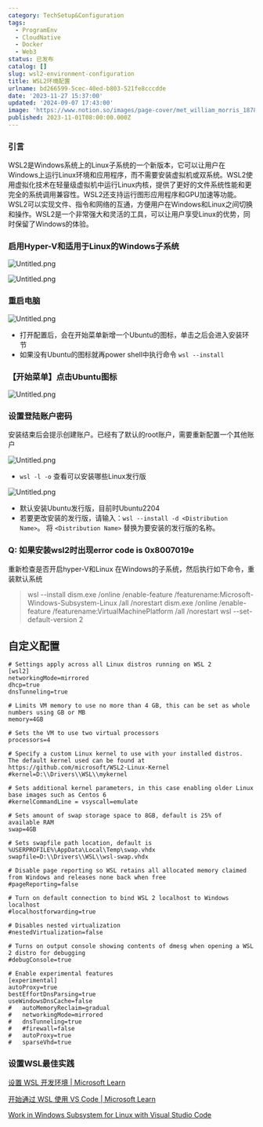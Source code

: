 ```yaml
---
category: TechSetup&Configuration
tags:
  - ProgramEnv
  - CloudNative
  - Docker
  - Web3
status: 已发布
catalog: []
slug: wsl2-environment-configuration
title: WSL2环境配置
urlname: bd266599-5cec-40ed-b803-521fe8cccdde
date: '2023-11-27 15:37:00'
updated: '2024-09-07 17:43:00'
image: 'https://www.notion.so/images/page-cover/met_william_morris_1878.jpg'
published: 2023-11-01T08:00:00.000Z
---
```


### 引言


WSL2是Windows系统上的Linux子系统的一个新版本，它可以让用户在Windows上运行Linux环境和应用程序，而不需要安装虚拟机或双系统。WSL2使用虚拟化技术在轻量级虚拟机中运行Linux内核，提供了更好的文件系统性能和更完全的系统调用兼容性。WSL2还支持运行图形应用程序和GPU加速等功能。WSL2可以实现文件、指令和网络的互通，方便用户在Windows和Linux之间切换和操作。WSL2是一个非常强大和灵活的工具，可以让用户享受Linux的优势，同时保留了Windows的体验。


### 启用Hyper-V和适用于Linux的Windows子系统


![Untitled.png](https://prod-files-secure.s3.us-west-2.amazonaws.com/5d24fe63-e567-4804-86f9-9fdc62e13082/62efe4d1-37d6-4606-a7b8-34dcd63ff38a/Untitled.png?X-Amz-Algorithm=AWS4-HMAC-SHA256&X-Amz-Content-Sha256=UNSIGNED-PAYLOAD&X-Amz-Credential=ASIAZI2LB466WJS6WZTS%2F20250305%2Fus-west-2%2Fs3%2Faws4_request&X-Amz-Date=20250305T213501Z&X-Amz-Expires=3600&X-Amz-Security-Token=IQoJb3JpZ2luX2VjENb%2F%2F%2F%2F%2F%2F%2F%2F%2F%2FwEaCXVzLXdlc3QtMiJHMEUCIQCyBaH02K0SsiuOwAeoU0O6shpmbWsTxkV4St%2Bu4PAaZAIgROd6S4UuW8h17%2BzsRabo%2BnQzNRdgaB3P7HXtkrEBTXgq%2FwMIHhAAGgw2Mzc0MjMxODM4MDUiDFkHDrgr7VDrbRkiXSrcAxUkS4ddOtl%2F5TY1q2e0uhYq%2F%2BTtKHndEWfxT751e7x169NPd1wZAIZrYrIc8%2FkKAbNk3%2FXlq2cWz9TvV6wK5Z9fhuMmny1Fz%2Br3E%2FRV3dm0ci00MiazYqLChp%2FWmE1v2bN5iho%2B0rskon%2FA6YwVsYr3gUmG3mFW2yvTIB0%2BSUuctygcVvHxeqhWa%2FBCCBUwJw%2Fd26iwVYkF8uUv3CHSo9LkKF5EblJFcLdR%2F2my8sgS0PiwkvGShuuod5muB99f%2BTwoYA5%2BSpKgix7hqYy4xIguJb55XCE1ivX7cyBhE8dDFgZFeW6%2FCGtFvkCGVzyZs57Qq%2FKluwFV3DGN3WBn8CRFWB8xcPf%2FE9f9nL6kh5T5rVDw9qB8lkS%2FIAKVXniZO6qUjpb3bN%2F%2FznNJhD8vfTHIJ0fD4kWPCRdv3SpE4dGvlJIYc6hmKwKDPVZEBZHNochTm%2FdvyGz5bYtDE4C66kMehyddguifWWXzH0TdJlYihGag1iOot%2FqYtyIKByKdDCtBDE2QP8Pk4heCE4mNBgbolxY8fZcaYeyIzRZpR89dQZCIk%2FpGfiumzUqTTmuQHeXmiLl%2BSx%2FXSggnztGUrONEEdJMoFuAeUA90CQsvw0EdsQ%2B0NfAiOY7bcxFMM%2BAo74GOqUBdx8FQCmTXE7Lyy7oThyGIXNQL03K9%2B7bT2V6nQrrqoQKQtOZVcNIcLfEXiHihxDfwqywf4ntHwOUpLMtGPSXV70NTL9448X3hUWsfFjVmTVLJIJHzKKZlnv5dAGdklbE%2FrBRfQlQk6SydOAX8%2BH59zLNXajYZHNverAU7jWZYrMfHAW6NMIGs%2B9USJ0CU1m2lIxVdp3fwBZzP9H1wGLL%2Fzl376Se&X-Amz-Signature=eb8b5a3771411ee0faf9dfbbccc5faaad50900388c7dc6a74da27b00af8ef4e9&X-Amz-SignedHeaders=host&x-id=GetObject)


![Untitled.png](https://prod-files-secure.s3.us-west-2.amazonaws.com/5d24fe63-e567-4804-86f9-9fdc62e13082/74866fe6-9ce5-4055-94c5-4900f6f5ff8b/Untitled.png?X-Amz-Algorithm=AWS4-HMAC-SHA256&X-Amz-Content-Sha256=UNSIGNED-PAYLOAD&X-Amz-Credential=ASIAZI2LB466WJS6WZTS%2F20250305%2Fus-west-2%2Fs3%2Faws4_request&X-Amz-Date=20250305T213501Z&X-Amz-Expires=3600&X-Amz-Security-Token=IQoJb3JpZ2luX2VjENb%2F%2F%2F%2F%2F%2F%2F%2F%2F%2FwEaCXVzLXdlc3QtMiJHMEUCIQCyBaH02K0SsiuOwAeoU0O6shpmbWsTxkV4St%2Bu4PAaZAIgROd6S4UuW8h17%2BzsRabo%2BnQzNRdgaB3P7HXtkrEBTXgq%2FwMIHhAAGgw2Mzc0MjMxODM4MDUiDFkHDrgr7VDrbRkiXSrcAxUkS4ddOtl%2F5TY1q2e0uhYq%2F%2BTtKHndEWfxT751e7x169NPd1wZAIZrYrIc8%2FkKAbNk3%2FXlq2cWz9TvV6wK5Z9fhuMmny1Fz%2Br3E%2FRV3dm0ci00MiazYqLChp%2FWmE1v2bN5iho%2B0rskon%2FA6YwVsYr3gUmG3mFW2yvTIB0%2BSUuctygcVvHxeqhWa%2FBCCBUwJw%2Fd26iwVYkF8uUv3CHSo9LkKF5EblJFcLdR%2F2my8sgS0PiwkvGShuuod5muB99f%2BTwoYA5%2BSpKgix7hqYy4xIguJb55XCE1ivX7cyBhE8dDFgZFeW6%2FCGtFvkCGVzyZs57Qq%2FKluwFV3DGN3WBn8CRFWB8xcPf%2FE9f9nL6kh5T5rVDw9qB8lkS%2FIAKVXniZO6qUjpb3bN%2F%2FznNJhD8vfTHIJ0fD4kWPCRdv3SpE4dGvlJIYc6hmKwKDPVZEBZHNochTm%2FdvyGz5bYtDE4C66kMehyddguifWWXzH0TdJlYihGag1iOot%2FqYtyIKByKdDCtBDE2QP8Pk4heCE4mNBgbolxY8fZcaYeyIzRZpR89dQZCIk%2FpGfiumzUqTTmuQHeXmiLl%2BSx%2FXSggnztGUrONEEdJMoFuAeUA90CQsvw0EdsQ%2B0NfAiOY7bcxFMM%2BAo74GOqUBdx8FQCmTXE7Lyy7oThyGIXNQL03K9%2B7bT2V6nQrrqoQKQtOZVcNIcLfEXiHihxDfwqywf4ntHwOUpLMtGPSXV70NTL9448X3hUWsfFjVmTVLJIJHzKKZlnv5dAGdklbE%2FrBRfQlQk6SydOAX8%2BH59zLNXajYZHNverAU7jWZYrMfHAW6NMIGs%2B9USJ0CU1m2lIxVdp3fwBZzP9H1wGLL%2Fzl376Se&X-Amz-Signature=6a89b6b3282d1afd99de37bb702b75bd96c6429f9b17afebd0b1c1609bbe6df2&X-Amz-SignedHeaders=host&x-id=GetObject)


### 重启电脑


![Untitled.png](https://prod-files-secure.s3.us-west-2.amazonaws.com/5d24fe63-e567-4804-86f9-9fdc62e13082/ed8ca255-2fda-4c1b-9b1a-f1896300e8e7/Untitled.png?X-Amz-Algorithm=AWS4-HMAC-SHA256&X-Amz-Content-Sha256=UNSIGNED-PAYLOAD&X-Amz-Credential=ASIAZI2LB466WJS6WZTS%2F20250305%2Fus-west-2%2Fs3%2Faws4_request&X-Amz-Date=20250305T213501Z&X-Amz-Expires=3600&X-Amz-Security-Token=IQoJb3JpZ2luX2VjENb%2F%2F%2F%2F%2F%2F%2F%2F%2F%2FwEaCXVzLXdlc3QtMiJHMEUCIQCyBaH02K0SsiuOwAeoU0O6shpmbWsTxkV4St%2Bu4PAaZAIgROd6S4UuW8h17%2BzsRabo%2BnQzNRdgaB3P7HXtkrEBTXgq%2FwMIHhAAGgw2Mzc0MjMxODM4MDUiDFkHDrgr7VDrbRkiXSrcAxUkS4ddOtl%2F5TY1q2e0uhYq%2F%2BTtKHndEWfxT751e7x169NPd1wZAIZrYrIc8%2FkKAbNk3%2FXlq2cWz9TvV6wK5Z9fhuMmny1Fz%2Br3E%2FRV3dm0ci00MiazYqLChp%2FWmE1v2bN5iho%2B0rskon%2FA6YwVsYr3gUmG3mFW2yvTIB0%2BSUuctygcVvHxeqhWa%2FBCCBUwJw%2Fd26iwVYkF8uUv3CHSo9LkKF5EblJFcLdR%2F2my8sgS0PiwkvGShuuod5muB99f%2BTwoYA5%2BSpKgix7hqYy4xIguJb55XCE1ivX7cyBhE8dDFgZFeW6%2FCGtFvkCGVzyZs57Qq%2FKluwFV3DGN3WBn8CRFWB8xcPf%2FE9f9nL6kh5T5rVDw9qB8lkS%2FIAKVXniZO6qUjpb3bN%2F%2FznNJhD8vfTHIJ0fD4kWPCRdv3SpE4dGvlJIYc6hmKwKDPVZEBZHNochTm%2FdvyGz5bYtDE4C66kMehyddguifWWXzH0TdJlYihGag1iOot%2FqYtyIKByKdDCtBDE2QP8Pk4heCE4mNBgbolxY8fZcaYeyIzRZpR89dQZCIk%2FpGfiumzUqTTmuQHeXmiLl%2BSx%2FXSggnztGUrONEEdJMoFuAeUA90CQsvw0EdsQ%2B0NfAiOY7bcxFMM%2BAo74GOqUBdx8FQCmTXE7Lyy7oThyGIXNQL03K9%2B7bT2V6nQrrqoQKQtOZVcNIcLfEXiHihxDfwqywf4ntHwOUpLMtGPSXV70NTL9448X3hUWsfFjVmTVLJIJHzKKZlnv5dAGdklbE%2FrBRfQlQk6SydOAX8%2BH59zLNXajYZHNverAU7jWZYrMfHAW6NMIGs%2B9USJ0CU1m2lIxVdp3fwBZzP9H1wGLL%2Fzl376Se&X-Amz-Signature=4ed2c5bf056046c76bf3fc8a00e76e4152d96aee5b17f22f3b1a892d6d5e668f&X-Amz-SignedHeaders=host&x-id=GetObject)

- 打开配置后，会在开始菜单新增一个Ubuntu的图标，单击之后会进入安装环节
- 如果没有Ubuntu的图标就再power shell中执行命令 `wsl --install`

### 【开始菜单】点击Ubuntu图标


![Untitled.png](https://prod-files-secure.s3.us-west-2.amazonaws.com/5d24fe63-e567-4804-86f9-9fdc62e13082/d7415a12-f453-43fe-a604-a208d85638a3/Untitled.png?X-Amz-Algorithm=AWS4-HMAC-SHA256&X-Amz-Content-Sha256=UNSIGNED-PAYLOAD&X-Amz-Credential=ASIAZI2LB466WJS6WZTS%2F20250305%2Fus-west-2%2Fs3%2Faws4_request&X-Amz-Date=20250305T213501Z&X-Amz-Expires=3600&X-Amz-Security-Token=IQoJb3JpZ2luX2VjENb%2F%2F%2F%2F%2F%2F%2F%2F%2F%2FwEaCXVzLXdlc3QtMiJHMEUCIQCyBaH02K0SsiuOwAeoU0O6shpmbWsTxkV4St%2Bu4PAaZAIgROd6S4UuW8h17%2BzsRabo%2BnQzNRdgaB3P7HXtkrEBTXgq%2FwMIHhAAGgw2Mzc0MjMxODM4MDUiDFkHDrgr7VDrbRkiXSrcAxUkS4ddOtl%2F5TY1q2e0uhYq%2F%2BTtKHndEWfxT751e7x169NPd1wZAIZrYrIc8%2FkKAbNk3%2FXlq2cWz9TvV6wK5Z9fhuMmny1Fz%2Br3E%2FRV3dm0ci00MiazYqLChp%2FWmE1v2bN5iho%2B0rskon%2FA6YwVsYr3gUmG3mFW2yvTIB0%2BSUuctygcVvHxeqhWa%2FBCCBUwJw%2Fd26iwVYkF8uUv3CHSo9LkKF5EblJFcLdR%2F2my8sgS0PiwkvGShuuod5muB99f%2BTwoYA5%2BSpKgix7hqYy4xIguJb55XCE1ivX7cyBhE8dDFgZFeW6%2FCGtFvkCGVzyZs57Qq%2FKluwFV3DGN3WBn8CRFWB8xcPf%2FE9f9nL6kh5T5rVDw9qB8lkS%2FIAKVXniZO6qUjpb3bN%2F%2FznNJhD8vfTHIJ0fD4kWPCRdv3SpE4dGvlJIYc6hmKwKDPVZEBZHNochTm%2FdvyGz5bYtDE4C66kMehyddguifWWXzH0TdJlYihGag1iOot%2FqYtyIKByKdDCtBDE2QP8Pk4heCE4mNBgbolxY8fZcaYeyIzRZpR89dQZCIk%2FpGfiumzUqTTmuQHeXmiLl%2BSx%2FXSggnztGUrONEEdJMoFuAeUA90CQsvw0EdsQ%2B0NfAiOY7bcxFMM%2BAo74GOqUBdx8FQCmTXE7Lyy7oThyGIXNQL03K9%2B7bT2V6nQrrqoQKQtOZVcNIcLfEXiHihxDfwqywf4ntHwOUpLMtGPSXV70NTL9448X3hUWsfFjVmTVLJIJHzKKZlnv5dAGdklbE%2FrBRfQlQk6SydOAX8%2BH59zLNXajYZHNverAU7jWZYrMfHAW6NMIGs%2B9USJ0CU1m2lIxVdp3fwBZzP9H1wGLL%2Fzl376Se&X-Amz-Signature=d46f9eb9583b60f7c19f73127c89a31083d849d8cc95aa4abc3f0e70194db848&X-Amz-SignedHeaders=host&x-id=GetObject)


### 设置登陆账户密码


安装结束后会提示创建账户。已经有了默认的root账户，需要重新配置一个其他账户


![Untitled.png](https://prod-files-secure.s3.us-west-2.amazonaws.com/5d24fe63-e567-4804-86f9-9fdc62e13082/bb38a6ce-031e-4122-9787-de509d2240bf/Untitled.png?X-Amz-Algorithm=AWS4-HMAC-SHA256&X-Amz-Content-Sha256=UNSIGNED-PAYLOAD&X-Amz-Credential=ASIAZI2LB466WJS6WZTS%2F20250305%2Fus-west-2%2Fs3%2Faws4_request&X-Amz-Date=20250305T213501Z&X-Amz-Expires=3600&X-Amz-Security-Token=IQoJb3JpZ2luX2VjENb%2F%2F%2F%2F%2F%2F%2F%2F%2F%2FwEaCXVzLXdlc3QtMiJHMEUCIQCyBaH02K0SsiuOwAeoU0O6shpmbWsTxkV4St%2Bu4PAaZAIgROd6S4UuW8h17%2BzsRabo%2BnQzNRdgaB3P7HXtkrEBTXgq%2FwMIHhAAGgw2Mzc0MjMxODM4MDUiDFkHDrgr7VDrbRkiXSrcAxUkS4ddOtl%2F5TY1q2e0uhYq%2F%2BTtKHndEWfxT751e7x169NPd1wZAIZrYrIc8%2FkKAbNk3%2FXlq2cWz9TvV6wK5Z9fhuMmny1Fz%2Br3E%2FRV3dm0ci00MiazYqLChp%2FWmE1v2bN5iho%2B0rskon%2FA6YwVsYr3gUmG3mFW2yvTIB0%2BSUuctygcVvHxeqhWa%2FBCCBUwJw%2Fd26iwVYkF8uUv3CHSo9LkKF5EblJFcLdR%2F2my8sgS0PiwkvGShuuod5muB99f%2BTwoYA5%2BSpKgix7hqYy4xIguJb55XCE1ivX7cyBhE8dDFgZFeW6%2FCGtFvkCGVzyZs57Qq%2FKluwFV3DGN3WBn8CRFWB8xcPf%2FE9f9nL6kh5T5rVDw9qB8lkS%2FIAKVXniZO6qUjpb3bN%2F%2FznNJhD8vfTHIJ0fD4kWPCRdv3SpE4dGvlJIYc6hmKwKDPVZEBZHNochTm%2FdvyGz5bYtDE4C66kMehyddguifWWXzH0TdJlYihGag1iOot%2FqYtyIKByKdDCtBDE2QP8Pk4heCE4mNBgbolxY8fZcaYeyIzRZpR89dQZCIk%2FpGfiumzUqTTmuQHeXmiLl%2BSx%2FXSggnztGUrONEEdJMoFuAeUA90CQsvw0EdsQ%2B0NfAiOY7bcxFMM%2BAo74GOqUBdx8FQCmTXE7Lyy7oThyGIXNQL03K9%2B7bT2V6nQrrqoQKQtOZVcNIcLfEXiHihxDfwqywf4ntHwOUpLMtGPSXV70NTL9448X3hUWsfFjVmTVLJIJHzKKZlnv5dAGdklbE%2FrBRfQlQk6SydOAX8%2BH59zLNXajYZHNverAU7jWZYrMfHAW6NMIGs%2B9USJ0CU1m2lIxVdp3fwBZzP9H1wGLL%2Fzl376Se&X-Amz-Signature=f1f570926801b300f8bfe5c3189783c4abca5508e1567587f81465f9ca1a98ba&X-Amz-SignedHeaders=host&x-id=GetObject)

- `wsl -l -o` 查看可以安装哪些Linux发行版

![Untitled.png](https://prod-files-secure.s3.us-west-2.amazonaws.com/5d24fe63-e567-4804-86f9-9fdc62e13082/4b4e5e2f-4e13-4651-8884-559a62c38137/Untitled.png?X-Amz-Algorithm=AWS4-HMAC-SHA256&X-Amz-Content-Sha256=UNSIGNED-PAYLOAD&X-Amz-Credential=ASIAZI2LB466WJS6WZTS%2F20250305%2Fus-west-2%2Fs3%2Faws4_request&X-Amz-Date=20250305T213501Z&X-Amz-Expires=3600&X-Amz-Security-Token=IQoJb3JpZ2luX2VjENb%2F%2F%2F%2F%2F%2F%2F%2F%2F%2FwEaCXVzLXdlc3QtMiJHMEUCIQCyBaH02K0SsiuOwAeoU0O6shpmbWsTxkV4St%2Bu4PAaZAIgROd6S4UuW8h17%2BzsRabo%2BnQzNRdgaB3P7HXtkrEBTXgq%2FwMIHhAAGgw2Mzc0MjMxODM4MDUiDFkHDrgr7VDrbRkiXSrcAxUkS4ddOtl%2F5TY1q2e0uhYq%2F%2BTtKHndEWfxT751e7x169NPd1wZAIZrYrIc8%2FkKAbNk3%2FXlq2cWz9TvV6wK5Z9fhuMmny1Fz%2Br3E%2FRV3dm0ci00MiazYqLChp%2FWmE1v2bN5iho%2B0rskon%2FA6YwVsYr3gUmG3mFW2yvTIB0%2BSUuctygcVvHxeqhWa%2FBCCBUwJw%2Fd26iwVYkF8uUv3CHSo9LkKF5EblJFcLdR%2F2my8sgS0PiwkvGShuuod5muB99f%2BTwoYA5%2BSpKgix7hqYy4xIguJb55XCE1ivX7cyBhE8dDFgZFeW6%2FCGtFvkCGVzyZs57Qq%2FKluwFV3DGN3WBn8CRFWB8xcPf%2FE9f9nL6kh5T5rVDw9qB8lkS%2FIAKVXniZO6qUjpb3bN%2F%2FznNJhD8vfTHIJ0fD4kWPCRdv3SpE4dGvlJIYc6hmKwKDPVZEBZHNochTm%2FdvyGz5bYtDE4C66kMehyddguifWWXzH0TdJlYihGag1iOot%2FqYtyIKByKdDCtBDE2QP8Pk4heCE4mNBgbolxY8fZcaYeyIzRZpR89dQZCIk%2FpGfiumzUqTTmuQHeXmiLl%2BSx%2FXSggnztGUrONEEdJMoFuAeUA90CQsvw0EdsQ%2B0NfAiOY7bcxFMM%2BAo74GOqUBdx8FQCmTXE7Lyy7oThyGIXNQL03K9%2B7bT2V6nQrrqoQKQtOZVcNIcLfEXiHihxDfwqywf4ntHwOUpLMtGPSXV70NTL9448X3hUWsfFjVmTVLJIJHzKKZlnv5dAGdklbE%2FrBRfQlQk6SydOAX8%2BH59zLNXajYZHNverAU7jWZYrMfHAW6NMIGs%2B9USJ0CU1m2lIxVdp3fwBZzP9H1wGLL%2Fzl376Se&X-Amz-Signature=80eb686e35cce3e00e80613e44dec287ac6b6994bd8971d1fffc279d2958b903&X-Amz-SignedHeaders=host&x-id=GetObject)

- 默认安装Ubuntu发行版，目前时Ubuntu2204
- 若要更改安装的发行版，请输入：`wsl --install -d <Distribution Name>`。 将 `<Distribution Name>` 替换为要安装的发行版的名称。

### Q: 如果安装wsl2时出现error code is 0x8007019e


重新检查是否开启hyper-V和Linux 在Windows的子系统，然后执行如下命令，重装默认系统

> wsl --install
> dism.exe /online /enable-feature /featurename:Microsoft-Windows-Subsystem-Linux /all /norestart
> dism.exe /online /enable-feature /featurename:VirtualMachinePlatform /all /norestart
> wsl --set-default-version 2

## 自定义配置


```shell
# Settings apply across all Linux distros running on WSL 2
[wsl2]
networkingMode=mirrored
dhcp=true
dnsTunneling=true

# Limits VM memory to use no more than 4 GB, this can be set as whole numbers using GB or MB
memory=4GB 

# Sets the VM to use two virtual processors
processors=4

# Specify a custom Linux kernel to use with your installed distros. The default kernel used can be found at https://github.com/microsoft/WSL2-Linux-Kernel
#kernel=D:\\Drivers\\WSL\\mykernel

# Sets additional kernel parameters, in this case enabling older Linux base images such as Centos 6
#kernelCommandLine = vsyscall=emulate

# Sets amount of swap storage space to 8GB, default is 25% of available RAM
swap=4GB

# Sets swapfile path location, default is %USERPROFILE%\AppData\Local\Temp\swap.vhdx
swapfile=D:\\Drivers\\WSL\\wsl-swap.vhdx

# Disable page reporting so WSL retains all allocated memory claimed from Windows and releases none back when free
#pageReporting=false

# Turn on default connection to bind WSL 2 localhost to Windows localhost
#localhostforwarding=true

# Disables nested virtualization
#nestedVirtualization=false

# Turns on output console showing contents of dmesg when opening a WSL 2 distro for debugging
#debugConsole=true

# Enable experimental features
[experimental]
autoProxy=true
bestEffortDnsParsing=true
useWindowsDnsCache=false
#   autoMemoryReclaim=gradual
#   networkingMode=mirrored
#   dnsTunneling=true
#   #firewall=false
#   autoProxy=true
#   sparseVhd=true
```


### 设置WSL最佳实践


[设置 WSL 开发环境 | Microsoft Learn](https://learn.microsoft.com/zh-cn/windows/wsl/setup/environment#set-up-your-linux-username-and-password)


[开始通过 WSL 使用 VS Code | Microsoft Learn](https://learn.microsoft.com/zh-cn/windows/wsl/tutorials/wsl-vscode)


[Work in Windows Subsystem for Linux with Visual Studio Code](https://code.visualstudio.com/docs/remote/wsl-tutorial)

